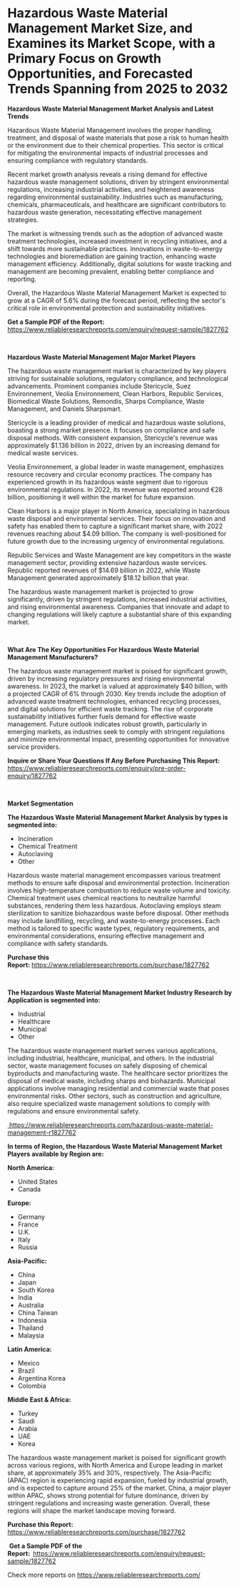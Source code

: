 <p><h1>Hazardous Waste Material Management Market Size, and Examines its Market Scope, with a Primary Focus on Growth Opportunities, and Forecasted Trends Spanning from 2025 to 2032</h1></p><p><strong>Hazardous Waste Material Management Market Analysis and Latest Trends</strong></p>
<p><p>Hazardous Waste Material Management involves the proper handling, treatment, and disposal of waste materials that pose a risk to human health or the environment due to their chemical properties. This sector is critical for mitigating the environmental impacts of industrial processes and ensuring compliance with regulatory standards. </p><p>Recent market growth analysis reveals a rising demand for effective hazardous waste management solutions, driven by stringent environmental regulations, increasing industrial activities, and heightened awareness regarding environmental sustainability. Industries such as manufacturing, chemicals, pharmaceuticals, and healthcare are significant contributors to hazardous waste generation, necessitating effective management strategies.</p><p>The market is witnessing trends such as the adoption of advanced waste treatment technologies, increased investment in recycling initiatives, and a shift towards more sustainable practices. Innovations in waste-to-energy technologies and bioremediation are gaining traction, enhancing waste management efficiency. Additionally, digital solutions for waste tracking and management are becoming prevalent, enabling better compliance and reporting.</p><p>Overall, the Hazardous Waste Material Management Market is expected to grow at a CAGR of 5.6% during the forecast period, reflecting the sector's critical role in environmental protection and sustainability initiatives.</p></p>
<p><strong>Get a Sample PDF of the Report:&nbsp;</strong> <a href="https://www.reliableresearchreports.com/enquiry/request-sample/1827762?utm_campaign=2098&utm_medium=2&utm_source=Github&utm_content=ia&utm_term=11032025&utm_id=hazardous-waste-material-management">https://www.reliableresearchreports.com/enquiry/request-sample/1827762</a></p>
<p>&nbsp;</p>
<p><strong>Hazardous Waste Material Management Major Market Players</strong></p>
<p><p>The hazardous waste management market is characterized by key players striving for sustainable solutions, regulatory compliance, and technological advancements. Prominent companies include Stericycle, Suez Environnement, Veolia Environnement, Clean Harbors, Republic Services, Biomedical Waste Solutions, Remondis, Sharps Compliance, Waste Management, and Daniels Sharpsmart.</p><p>Stericycle is a leading provider of medical and hazardous waste solutions, boasting a strong market presence. It focuses on compliance and safe disposal methods. With consistent expansion, Stericycle's revenue was approximately $1.136 billion in 2022, driven by an increasing demand for medical waste services.</p><p>Veolia Environnement, a global leader in waste management, emphasizes resource recovery and circular economy practices. The company has experienced growth in its hazardous waste segment due to rigorous environmental regulations. In 2022, its revenue was reported around €28 billion, positioning it well within the market for future expansion.</p><p>Clean Harbors is a major player in North America, specializing in hazardous waste disposal and environmental services. Their focus on innovation and safety has enabled them to capture a significant market share, with 2022 revenues reaching about $4.09 billion. The company is well-positioned for future growth due to the increasing urgency of environmental regulations.</p><p>Republic Services and Waste Management are key competitors in the waste management sector, providing extensive hazardous waste services. Republic reported revenues of $14.69 billion in 2022, while Waste Management generated approximately $18.12 billion that year.</p><p>The hazardous waste management market is projected to grow significantly, driven by stringent regulations, increased industrial activities, and rising environmental awareness. Companies that innovate and adapt to changing regulations will likely capture a substantial share of this expanding market.</p></p>
<p>&nbsp;</p>
<p><strong>What Are The Key Opportunities For Hazardous Waste Material Management Manufacturers?</strong></p>
<p><p>The hazardous waste management market is poised for significant growth, driven by increasing regulatory pressures and rising environmental awareness. In 2023, the market is valued at approximately $40 billion, with a projected CAGR of 6% through 2030. Key trends include the adoption of advanced waste treatment technologies, enhanced recycling processes, and digital solutions for efficient waste tracking. The rise of corporate sustainability initiatives further fuels demand for effective waste management. Future outlook indicates robust growth, particularly in emerging markets, as industries seek to comply with stringent regulations and minimize environmental impact, presenting opportunities for innovative service providers.</p></p>
<p><strong>Inquire or Share Your Questions If Any Before Purchasing This Report:</strong> <a href="https://www.reliableresearchreports.com/enquiry/pre-order-enquiry/1827762?utm_campaign=2098&utm_medium=2&utm_source=Github&utm_content=ia&utm_term=11032025&utm_id=hazardous-waste-material-management">https://www.reliableresearchreports.com/enquiry/pre-order-enquiry/1827762</a></p>
<p>&nbsp;</p>
<p><strong>Market Segmentation</strong></p>
<p><strong>The Hazardous Waste Material Management Market Analysis by types is segmented into:</strong></p>
<p><ul><li>Incineration</li><li>Chemical Treatment</li><li>Autoclaving</li><li>Other</li></ul></p>
<p><p>Hazardous waste material management encompasses various treatment methods to ensure safe disposal and environmental protection. Incineration involves high-temperature combustion to reduce waste volume and toxicity. Chemical treatment uses chemical reactions to neutralize harmful substances, rendering them less hazardous. Autoclaving employs steam sterilization to sanitize biohazardous waste before disposal. Other methods may include landfilling, recycling, and waste-to-energy processes. Each method is tailored to specific waste types, regulatory requirements, and environmental considerations, ensuring effective management and compliance with safety standards.</p></p>
<p><strong>Purchase this Report:&nbsp;</strong><a href="https://www.reliableresearchreports.com/purchase/1827762?utm_campaign=2098&utm_medium=2&utm_source=Github&utm_content=ia&utm_term=11032025&utm_id=hazardous-waste-material-management">https://www.reliableresearchreports.com/purchase/1827762</a></p>
<p>&nbsp;</p>
<p><strong>The Hazardous Waste Material Management Market Industry Research by Application is segmented into:</strong></p>
<p><ul><li>Industrial</li><li>Healthcare</li><li>Municipal</li><li>Other</li></ul></p>
<p><p>The hazardous waste management market serves various applications, including industrial, healthcare, municipal, and others. In the industrial sector, waste management focuses on safely disposing of chemical byproducts and manufacturing waste. The healthcare sector prioritizes the disposal of medical waste, including sharps and biohazards. Municipal applications involve managing residential and commercial waste that poses environmental risks. Other sectors, such as construction and agriculture, also require specialized waste management solutions to comply with regulations and ensure environmental safety.</p></p>
<p><a href="https://www.reliableresearchreports.com/hazardous-waste-material-management-r1827762?utm_campaign=2098&utm_medium=2&utm_source=Github&utm_content=ia&utm_term=11032025&utm_id=hazardous-waste-material-management">&nbsp;https://www.reliableresearchreports.com/hazardous-waste-material-management-r1827762</a></p>
<p><strong>In terms of Region, the Hazardous Waste Material Management Market Players available by Region are:</strong></p>
<p>
    <p> <strong> North America: </strong>
        <ul>
            <li>United States</li>
            <li>Canada</li>
        </ul>
        </p> 
    <p> <strong> Europe: </strong>
        <ul>
            <li>Germany</li>
            <li>France</li>
            <li>U.K.</li>
            <li>Italy</li>
            <li>Russia</li>
        </ul>
        </p> 
    <p> <strong> Asia-Pacific: </strong>
        <ul>
            <li>China</li>
            <li>Japan</li>
            <li>South Korea</li>
            <li>India</li>
            <li>Australia</li>
            <li>China Taiwan</li>
            <li>Indonesia</li>
            <li>Thailand</li>
            <li>Malaysia</li>
        </ul>
        </p> 
    <p> <strong> Latin America: </strong>
        <ul>
            <li>Mexico</li>
            <li>Brazil</li>
            <li>Argentina Korea</li>
            <li>Colombia</li>
        </ul>
        </p> 
    <p> <strong> Middle East & Africa: </strong>
        <ul>
            <li>Turkey</li>
            <li>Saudi</li>
            <li>Arabia</li>
            <li>UAE</li>
            <li>Korea</li>
        </ul>
    </p>
    </p>
<p><p>The hazardous waste management market is poised for significant growth across various regions, with North America and Europe leading in market share, at approximately 35% and 30%, respectively. The Asia-Pacific (APAC) region is experiencing rapid expansion, fueled by industrial growth, and is expected to capture around 25% of the market. China, a major player within APAC, shows strong potential for future dominance, driven by stringent regulations and increasing waste generation. Overall, these regions will shape the market landscape moving forward.</p></p>
<p><strong>Purchase this Report: </strong><a href="https://www.reliableresearchreports.com/purchase/1827762?utm_campaign=2098&utm_medium=2&utm_source=Github&utm_content=ia&utm_term=11032025&utm_id=hazardous-waste-material-management">https://www.reliableresearchreports.com/purchase/1827762</a></p>
<p>&nbsp;<strong>Get a Sample PDF of the Report:&nbsp;&nbsp;</strong><a href="https://www.reliableresearchreports.com/enquiry/request-sample/1827762?utm_campaign=2098&utm_medium=2&utm_source=Github&utm_content=ia&utm_term=11032025&utm_id=hazardous-waste-material-management">https://www.reliableresearchreports.com/enquiry/request-sample/1827762</a></p>
<p><strong></strong></p>
<p>Check more reports on <a href="https://www.reliableresearchreports.com/?utm_campaign=2098&utm_medium=2&utm_source=Github&utm_content=ia&utm_term=11032025&utm_id=hazardous-waste-material-management">https://www.reliableresearchreports.com/</a></p>